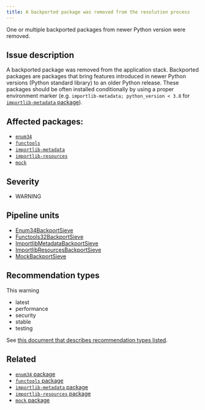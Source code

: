 ```yaml
---
title: A backported package was removed from the resolution process
---
```


One or multiple backported packages from newer Python version were removed.

## Issue description

A backported package was removed from the application stack. Backported
packages are packages that bring features introduced in newer Python versions
(Python standard library) to an older Python release. These packages should be
often installed conditionally by using a proper environment marker (e.g.
``importlib-metadata; python_version < 3.8`` for [``importlib-metadata``
package][importlib_metadata]).

## Affected packages:

 * [``enum34``][enum34]
 * [``functools``][functools32]
 * [``importlib-metadata``][importlib_metadata]
 * [``importlib-resources``][importlib_resources]
 * [``mock``][mock]

## Severity

 * WARNING

## Pipeline units

 * [Enum34BackportSieve](https://thoth-station.ninja/docs/developers/adviser/thoth.adviser.sieves.html#thoth.adviser.sieves.Enum34BackportSieve)
 * [Functools32BackportSieve](https://thoth-station.ninja/docs/developers/adviser/thoth.adviser.sieves.html#thoth.adviser.sieves.Functools32BackportSieve)
 * [ImportlibMetadataBackportSieve](https://thoth-station.ninja/docs/developers/adviser/thoth.adviser.sieves.html#thoth.adviser.sieves.ImportlibMetadataBackportSieve)
 * [ImportlibResourcesBackportSieve](https://thoth-station.ninja/docs/developers/adviser/thoth.adviser.sieves.html#thoth.adviser.sieves.ImportlibResourcesBackportSieve)
 * [MockBackportSieve](https://thoth-station.ninja/docs/developers/adviser/thoth.adviser.sieves.html#thoth.adviser.sieves.MockBackportSieve)

## Recommendation types

This warning

 * latest
 * performance
 * security
 * stable
 * testing

See [this document that describes recommendation types
listed](http://thoth-station.ninja/recommendation-types).

## Related

 * [``enum34`` package][enum34]
 * [``functools`` package][functools32]
 * [``importlib-metadata`` package][importlib_metadata]
 * [``importlib-resources`` package][importlib_resources]
 * [``mock`` package][mock]

[enum34]: https://pypi.org/project/enum34
[functools32]: https://pypi.org/project/functools32
[importlib_metadata]: https://pypi.org/project/importlib-metadata
[importlib_resources]: https://pypi.org/project/importlib-resources
[mock]: https://pypi.org/project/mock
